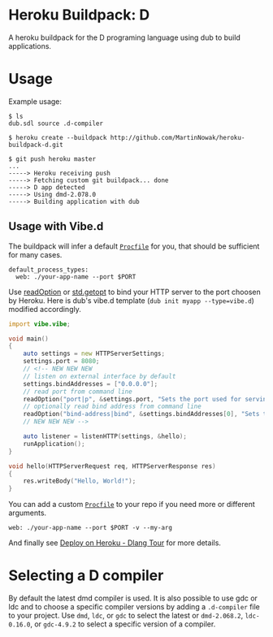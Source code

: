 # Heroku Buildpack: D

A heroku buildpack for the D programing language using dub to build applications.

# Usage

Example usage:

    $ ls
    dub.sdl source .d-compiler

    $ heroku create --buildpack http://github.com/MartinNowak/heroku-buildpack-d.git

    $ git push heroku master
    ...
    -----> Heroku receiving push
    -----> Fetching custom git buildpack... done
    -----> D app detected
    -----> Using dmd-2.078.0
    -----> Building application with dub

## Usage with Vibe.d

The buildpack will infer a default [`Procfile`](https://devcenter.heroku.com/articles/procfile) for you, that should be sufficient for many cases.
```
default_process_types:
  web: ./your-app-name --port $PORT
```
Use [readOption](http://vibed.org/api/vibe.core.args/readOption) or [std.getopt](https://dlang.org/phobos/std_getopt.html#.getopt) to bind your HTTP server to the port choosen by Heroku.
Here is dub's vibe.d template (`dub init myapp --type=vibe.d`) modified accordingly.

```d
import vibe.vibe;

void main()
{
    auto settings = new HTTPServerSettings;
    settings.port = 8080;
    // <!-- NEW NEW NEW
    // listen on external interface by default
    settings.bindAddresses = ["0.0.0.0"];
    // read port from command line
    readOption("port|p", &settings.port, "Sets the port used for serving HTTP.");
    // optionally read bind address from command line
    readOption("bind-address|bind", &settings.bindAddresses[0], "Sets the address used for serving HTTP.");
    // NEW NEW NEW -->

    auto listener = listenHTTP(settings, &hello);
    runApplication();
}

void hello(HTTPServerRequest req, HTTPServerResponse res)
{
    res.writeBody("Hello, World!");
}
```

You can add a custom [`Procfile`](https://devcenter.heroku.com/articles/procfile) to your repo if you need more or different arguments.

`web: ./your-app-name --port $PORT -v --my-arg`

And finally see [Deploy on Heroku - Dlang Tour](https://tour.dlang.org/tour/en/vibed/deploy-on-heroku) for more details.

# Selecting a D compiler

By default the latest dmd compiler is used. It is also possible to use gdc or
ldc and to choose a specific compiler versions by adding a `.d-compiler` file to
your project. Use `dmd`, `ldc`, or `gdc` to select the latest or `dmd-2.068.2`,
`ldc-0.16.0`, or `gdc-4.9.2` to select a specific version of a compiler.
